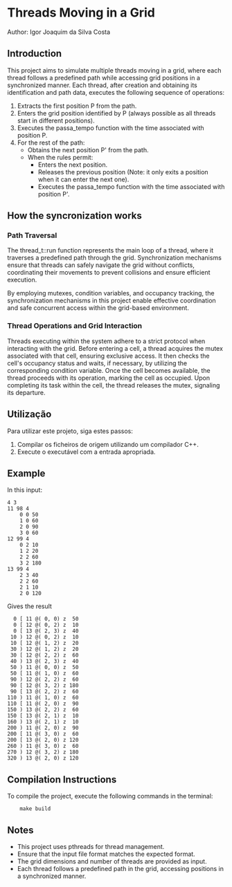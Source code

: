 # Threads Moving in a Grid

Author: Igor Joaquim da Silva Costa

## Introduction

This project aims to simulate multiple threads moving in a grid, where each thread follows a predefined path while accessing grid positions in a synchronized manner.
Each thread, after creation and obtaining its identification and path data, executes the following sequence of operations:

1. Extracts the first position P from the path.
2. Enters the grid position identified by P (always possible as all threads start in different positions).
3. Executes the passa_tempo function with the time associated with position P.
4. For the rest of the path:
    - Obtains the next position P' from the path.
    - When the rules permit:
        - Enters the next position.
        - Releases the previous position (Note: it only exits a position when it can enter the next one).
        - Executes the passa_tempo function with the time associated with position P'.
  
## How the syncronization works
### Path Traversal
The thread_t::run function represents the main loop of a thread, where it traverses a predefined path through the grid. Synchronization mechanisms ensure that threads can safely navigate the grid without conflicts, coordinating their movements to prevent collisions and ensure efficient execution.

By employing mutexes, condition variables, and occupancy tracking, the synchronization mechanisms in this project enable effective coordination and safe concurrent access within the grid-based environment.

### Thread Operations and Grid Interaction
Threads executing within the system adhere to a strict protocol when interacting with the grid. Before entering a cell, a thread acquires the mutex associated with that cell, ensuring exclusive access. It then checks the cell's occupancy status and waits, if necessary, by utilizing the corresponding condition variable. Once the cell becomes available, the thread proceeds with its operation, marking the cell as occupied. Upon completing its task within the cell, the thread releases the mutex, signaling its departure.


## Utilização

Para utilizar este projeto, siga estes passos:

1. Compilar os ficheiros de origem utilizando um compilador C++.
2. Execute o executável com a entrada apropriada.

## Example

In this input: 
```
4 3
11 98 4
    0 0 50 
    1 0 60 
    2 0 90 
    3 0 60
12 99 4
    0 2 10
    1 2 20 
    2 2 60 
    3 2 180
13 99 4
    2 3 40 
    2 2 60 
    2 1 10 
    2 0 120
```

Gives the result
```
  0 [ 11 @( 0, 0) z  50
  0 [ 12 @( 0, 2) z  10
  0 [ 13 @( 2, 3) z  40
 10 ) 12 @( 0, 2) z  10
 10 [ 12 @( 1, 2) z  20
 30 ) 12 @( 1, 2) z  20
 30 [ 12 @( 2, 2) z  60
 40 ) 13 @( 2, 3) z  40
 50 ) 11 @( 0, 0) z  50
 50 [ 11 @( 1, 0) z  60
 90 ) 12 @( 2, 2) z  60
 90 [ 12 @( 3, 2) z 180
 90 [ 13 @( 2, 2) z  60
110 ) 11 @( 1, 0) z  60
110 [ 11 @( 2, 0) z  90
150 ) 13 @( 2, 2) z  60
150 [ 13 @( 2, 1) z  10
160 ) 13 @( 2, 1) z  10
200 ) 11 @( 2, 0) z  90
200 [ 11 @( 3, 0) z  60
200 [ 13 @( 2, 0) z 120
260 ) 11 @( 3, 0) z  60
270 ) 12 @( 3, 2) z 180
320 ) 13 @( 2, 0) z 120
```

## Compilation Instructions


To compile the project, execute the following commands in the terminal:

```
    make build
```


## Notes

- This project uses pthreads for thread management.
- Ensure that the input file format matches the expected format.
- The grid dimensions and number of threads are provided as input.
- Each thread follows a predefined path in the grid, accessing positions in a synchronized manner.